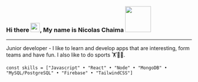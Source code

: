 ### Hi there <img src="https://raw.githubusercontent.com/TheDudeThatCode/TheDudeThatCode/master/Assets/Hi.gif" width="25" height="25" />, My name is Nicolas Chaima <img src="https://i.ibb.co/Kz25Kqj/avatar.png" width="70" height="70" />
---------------------------------------------------------------------------------------------------------
Junior developer - I like to learn and develop apps that are interesting, form teams and have fun. I also like to do sports 🏋️🏐🚴.


    const skills = ["Javascript" • "React" • "Node" • "MongoDB" • "MySQL/PostgreSQL" • "Firebase" • "TailwindCSS"]
